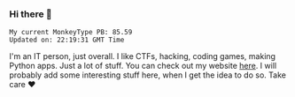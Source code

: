 ### Hi there 👋
<!-- PB START -->
```
My current MonkeyType PB: 85.59
Updated on: 22:19:31 GMT Time
```
<!-- PB END -->
I'm an IT person, just overall. I like CTFs, hacking, coding games, making Python apps. Just a lot of stuff.
You can check out my website [here](https://skill3472.github.io/).
I will probably add some interesting stuff here, when I get the idea to do so. Take care ❤️
